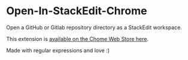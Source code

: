 # Open-In-StackEdit-Chrome
 Open a GitHub or Gitlab repository directory as a StackEdit workspace.

This extension is [available on the Chome Web Store here](https://chrome.google.com/webstore/detail/open-in-stackedit/cfdcfpcdlahjkhliopcmbjillihpmabk).

Made with regular expressions and love :)
